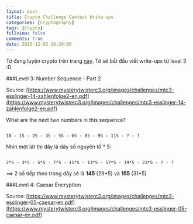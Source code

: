 ```yaml
---
layout: post
title: Crypto Challenge Contest Write-ups
categories: [Cryptography]
tags: [Crypto]
fullview: false
comments: true
date: 2015-12-03 16:20:00
---
```


Tớ đang luyện crypto trên trang [này](https://www.mysterytwisterc3.org/en/). Tớ sẽ bắt đầu viết write-ups từ level 3 :D

###Level 3: Number Sequence - Part 2

Source: [https://www.mysterytwisterc3.org/images/challenges/mtc3-esslinger-14-zahlenfolge2-en.pdf](https://www.mysterytwisterc3.org/images/challenges/mtc3-esslinger-14-zahlenfolge2-en.pdf)

What are the next two numbers in this sequence?

```

10 - 15 - 25 - 35 - 55 - 65 - 85 - 95 - 115 - ? - ?

```

Nhìn một lát thì đây là dãy số nguyên tố * 5:

```

2*5 - 3*5 - 5*5 - 7*5 - 11*5 - 13*5 - 17*5 - 19*5 - 23*5 - ? - ?

```

==> 2 số tiếp theo trong dãy sẽ là **145** (29\*5) và **155** (31\*5)


###Level 4: Caesar Encryption

Source: [https://www.mysterytwisterc3.org/images/challenges/mtc3-esslinger-05-caesar-en.pdf](https://www.mysterytwisterc3.org/images/challenges/mtc3-esslinger-05-caesar-en.pdf)


